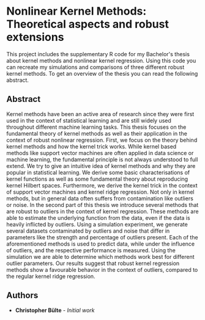 # Nonlinear Kernel Methods: Theoretical aspects and robust extensions

This project includes the supplementary R code for my Bachelor's thesis about kernel methods and nonlinear kernel regression. Using this code you can recreate my simulations and comparisons of three different robust kernel methods. To get an overview of the thesis you can read the following abstract.

## Abstract

Kernel methods have been an active area of research since they were first used in the context of statistical learning and are still widely used throughout different machine learning tasks. This thesis focuses on the fundamental theory of kernel methods as well as their application in the context of robust nonlinear regression. First, we focus on the theory behind kernel methods and how the kernel trick works. While kernel based methods like support vector machines are often applied in data science or machine learning, the fundamental principle is not always understood to full extend. We try to give an intuitive idea of kernel methods and why they are popular in statistical learning. We derive some basic characterisations of kernel functions as well as some fundamental theory about reproducing kernel Hilbert spaces. Furthermore, we derive the kernel trick in the context of support vector machines and kernel ridge regression.
Not only in kernel methods, but in general data often suffers from contamination like outliers or noise. In the second part of this thesis we introduce several methods that are robust to outliers in the context of kernel regression. These methods are able to estimate the underlying function from the data, even if the data is heavily inflicted by outliers. Using a simulation experiment, we generate several datasets contaminated by outliers and noise that differ in parameters like the strength and percentage of outliers present. Each of the aforementioned methods is used to predict data, while under the influence of outliers, and the respective performance is measured. Using the simulation we are able to determine which methods work best for different outlier parameters. Our results suggest that robust kernel regression methods show a favourable behavior in the context of outliers, compared to the regular kernel ridge regression.



## Authors

* **Christopher Bülte** - *Initial work*
